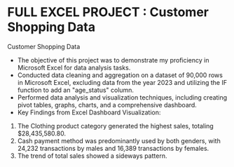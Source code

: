 # FULL EXCEL PROJECT : Customer Shopping Data

Customer Shopping Data
-	The objective of this project was to demonstrate my proficiency in Microsoft Excel for data analysis tasks.
-	Conducted data cleaning and aggregation on a dataset of 90,000 rows in Microsoft Excel, excluding data from the year 2023 and utilizing the IF function to add an     "age_status" column.
-	Performed data analysis and visualization techniques, including creating pivot tables, graphs, charts, and a comprehensive dashboard.
-	Key Findings from Excel Dashboard Visualization:
   1.	The Clothing product category generated the highest sales, totaling $28,435,580.80.
   2.	Cash payment method was predominantly used by both genders, with 24,232 transactions by males and 16,389 transactions by females.
   3.	The trend of total sales showed a sideways pattern.
